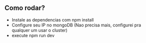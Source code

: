 

## Como rodar?

- Instale as dependencias com npm install
- Configure seu IP no mongoDB (Nao precisa mais, configurei pra qualquer um usar o cluster)
- execute npm run dev 